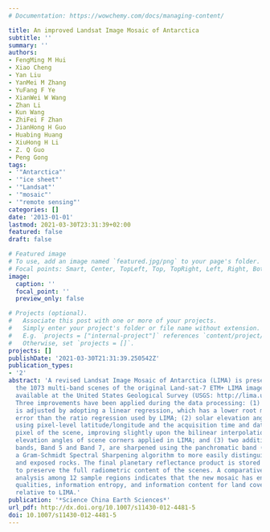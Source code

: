 ```yaml
---
# Documentation: https://wowchemy.com/docs/managing-content/

title: An improved Landsat Image Mosaic of Antarctica
subtitle: ''
summary: ''
authors:
- FengMing M Hui
- Xiao Cheng
- Yan Liu
- YanMei M Zhang
- YuFang F Ye
- XianWei W Wang
- Zhan Li
- Kun Wang
- ZhiFei F Zhan
- JianHong H Guo
- Huabing Huang
- XiuHong H Li
- Z. Q Guo
- Peng Gong
tags:
- '"Antarctica"'
- '"ice sheet"'
- '"Landsat"'
- '"mosaic"'
- '"remote sensing"'
categories: []
date: '2013-01-01'
lastmod: 2021-03-30T23:31:39+02:00
featured: false
draft: false

# Featured image
# To use, add an image named `featured.jpg/png` to your page's folder.
# Focal points: Smart, Center, TopLeft, Top, TopRight, Left, Right, BottomLeft, Bottom, BottomRight.
image:
  caption: ''
  focal_point: ''
  preview_only: false

# Projects (optional).
#   Associate this post with one or more of your projects.
#   Simply enter your project's folder or file name without extension.
#   E.g. `projects = ["internal-project"]` references `content/project/deep-learning/index.md`.
#   Otherwise, set `projects = []`.
projects: []
publishDate: '2021-03-30T21:31:39.250542Z'
publication_types:
- '2'
abstract: 'A revised Landsat Image Mosaic of Antarctica (LIMA) is presented, using
  the 1073 multi-band scenes of the original Land-sat-7 ETM+ LIMA image collection
  available at the United States Geological Survey (USGS: http://lima.usgs.gov/).
  Three improvements have been applied during the data processing: (1) DN saturation
  is adjusted by adopting a linear regression, which has a lower root mean square
  error than the ratio regression used by LIMA; (2) solar elevation angle is calculated
  using pixel-level latitude/longitude and the acquisition time and date of the central
  pixel of the scene, improving slightly upon the bilinear interpolation of the solar
  elevation angles of scene corners applied in LIMA; and (3) two additional image
  bands, Band 5 and Band 7, are sharpened using the panchromatic band (Band 8) and
  a Gram-Schmidt Spectral Sharpening algorithm to more easily distinguish snow, cloud
  and exposed rocks. The final planetary reflectance product is stored in 16-bit bands
  to preserve the full radiometric content of the scenes. A comparative statistical
  analysis among 12 sample regions indicates that the new mosaic has enhanced visual
  qualities, information entropy, and information content for land cover classification
  relative to LIMA.'
publication: '*Science China Earth Sciences*'
url_pdf: http://dx.doi.org/10.1007/s11430-012-4481-5
doi: 10.1007/s11430-012-4481-5
---
```

